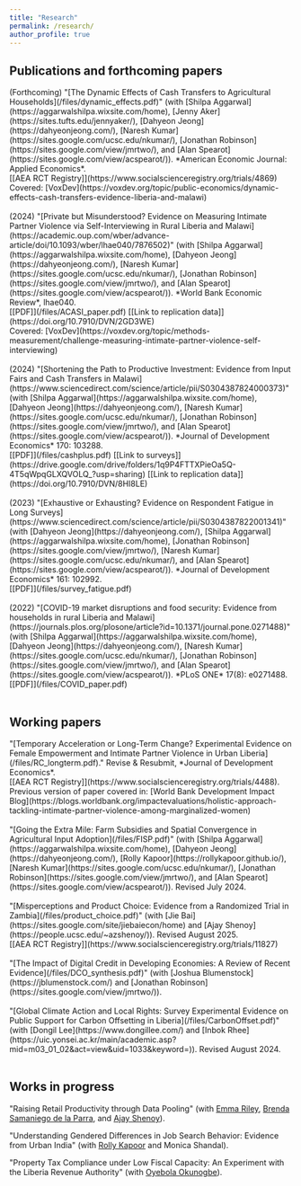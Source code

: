 ```yaml
---
title: "Research"
permalink: /research/
author_profile: true
---
```


<h2> Publications and forthcoming papers </h2>
(Forthcoming) "[The Dynamic Effects of Cash Transfers to Agricultural Households](/files/dynamic_effects.pdf)" (with [Shilpa Aggarwal](https://aggarwalshilpa.wixsite.com/home), [Jenny Aker](https://sites.tufts.edu/jennyaker/), [Dahyeon Jeong](https://dahyeonjeong.com/), [Naresh Kumar](https://sites.google.com/ucsc.edu/nkumar/), [Jonathan Robinson](https://sites.google.com/view/jmrtwo/), and [Alan Spearot](https://sites.google.com/view/acspearot/)). *American Economic Journal: Applied Economics*.  <br/>
[[AEA RCT Registry]](https://www.socialscienceregistry.org/trials/4869) <br/>
Covered: [VoxDev](https://voxdev.org/topic/public-economics/dynamic-effects-cash-transfers-evidence-liberia-and-malawi) <br/>
<br/>
(2024) "[Private but Misunderstood? Evidence on Measuring Intimate Partner Violence via Self-Interviewing in Rural Liberia and Malawi](https://academic.oup.com/wber/advance-article/doi/10.1093/wber/lhae040/7876502)" (with [Shilpa Aggarwal](https://aggarwalshilpa.wixsite.com/home), [Dahyeon Jeong](https://dahyeonjeong.com/), [Naresh Kumar](https://sites.google.com/ucsc.edu/nkumar/), [Jonathan Robinson](https://sites.google.com/view/jmrtwo/), and [Alan Spearot](https://sites.google.com/view/acspearot/)). *World Bank Economic Review*, lhae040. <br/>
[[PDF]](/files/ACASI_paper.pdf) [[Link to replication data]](https://doi.org/10.7910/DVN/2GD3WE) <br/>
<!-- Presented: [IPA-GPRL Methods & Measurement Conference 2021](https://sites.google.com/view/researcher-gathering/program/october-28-methods-measurement?authuser=0) <br/> -->
Covered: [VoxDev](https://voxdev.org/topic/methods-measurement/challenge-measuring-intimate-partner-violence-self-interviewing) <br/>
<br/>
(2024) "[Shortening the Path to Productive Investment: Evidence from Input Fairs and Cash Transfers in Malawi](https://www.sciencedirect.com/science/article/pii/S0304387824000373)" (with [Shilpa Aggarwal](https://aggarwalshilpa.wixsite.com/home), [Dahyeon Jeong](https://dahyeonjeong.com/), [Naresh Kumar](https://sites.google.com/ucsc.edu/nkumar/), [Jonathan Robinson](https://sites.google.com/view/jmrtwo/), and [Alan Spearot](https://sites.google.com/view/acspearot/)). *Journal of Development Economics* 170: 103288. <br/>
[[PDF]](/files/cashplus.pdf) [[Link to surveys]](https://drive.google.com/drive/folders/1q9P4FTTXPieOa5Q-4T5qWpqGLXQVOLQ_?usp=sharing) [[Link to replication data]](https://doi.org/10.7910/DVN/8HI8LE) <br/>
<br/>
(2023) "[Exhaustive or Exhausting? Evidence on Respondent Fatigue in Long Surveys](https://www.sciencedirect.com/science/article/pii/S0304387822001341)" (with [Dahyeon Jeong](https://dahyeonjeong.com/), [Shilpa Aggarwal](https://aggarwalshilpa.wixsite.com/home), [Jonathan Robinson](https://sites.google.com/view/jmrtwo/), [Naresh Kumar](https://sites.google.com/ucsc.edu/nkumar/), and [Alan Spearot](https://sites.google.com/view/acspearot/)). *Journal of Development Economics* 161: 102992. <br/>
[[PDF]](/files/survey_fatigue.pdf) <br/>
<br/>
(2022) "[COVID-19 market disruptions and food security: Evidence from households in rural Liberia and Malawi](https://journals.plos.org/plosone/article?id=10.1371/journal.pone.0271488)" (with [Shilpa Aggarwal](https://aggarwalshilpa.wixsite.com/home), [Dahyeon Jeong](https://dahyeonjeong.com/), [Naresh Kumar](https://sites.google.com/ucsc.edu/nkumar/), [Jonathan Robinson](https://sites.google.com/view/jmrtwo/), and [Alan Spearot](https://sites.google.com/view/acspearot/)). *PLoS ONE* 17(8): e0271488. <br/>
[[PDF]](/files/COVID_paper.pdf) <br/>
<br/>


<h2> Working papers </h2>
"[Temporary Acceleration or Long-Term Change? Experimental Evidence on Female Empowerment and Intimate Partner Violence in Urban Liberia](/files/RC_longterm.pdf)." Revise & Resubmit, *Journal of Development Economics*.  <br/>
[[AEA RCT Registry]](https://www.socialscienceregistry.org/trials/4488). <br/>
<!-- Presented: [NEUDC 2021](https://sites.google.com/view/neudc2021), [PacDev 2022](https://cega.berkeley.edu/pacdev-2022-conference-schedule/), [MIEDC 2022](https://sites.google.com/a/umn.edu/miedc/conference-information/) <br/> -->
Previous version of paper covered in: [World Bank Development Impact Blog](https://blogs.worldbank.org/impactevaluations/holistic-approach-tackling-intimate-partner-violence-among-marginalized-women) <br/>
<br/>
<!-- "[Reducing Intimate Partner Violence: Evidence from a Multifaceted Female Empowerment Program in Urban Liberia](/files/RC_paper.pdf)" (with [Naresh Kumar](https://sites.google.com/ucsc.edu/nkumar/)). [[AEA RCT Registry]](https://www.socialscienceregistry.org/trials/4488). <br/>
<!-- Presented: [NEUDC 2021](https://sites.google.com/view/neudc2021), [PacDev 2022](https://cega.berkeley.edu/pacdev-2022-conference-schedule/), [MIEDC 2022](https://sites.google.com/a/umn.edu/miedc/conference-information/) <br/> -->
<!-- Covered: [World Bank Development Impact Blog](https://blogs.worldbank.org/impactevaluations/holistic-approach-tackling-intimate-partner-violence-among-marginalized-women) <br/>
<br/> -->
"[Going the Extra Mile: Farm Subsidies and Spatial Convergence in Agricultural Input Adoption](/files/FISP.pdf)" (with [Shilpa Aggarwal](https://aggarwalshilpa.wixsite.com/home), [Dahyeon Jeong](https://dahyeonjeong.com/), [Rolly Kapoor](https://rollykapoor.github.io/), [Naresh Kumar](https://sites.google.com/ucsc.edu/nkumar/), [Jonathan Robinson](https://sites.google.com/view/jmrtwo/), and [Alan Spearot](https://sites.google.com/view/acspearot/)). Revised July 2024. <br/>
<br/>
"[Misperceptions and Product Choice: Evidence from a Randomized Trial in Zambia](/files/product_choice.pdf)" (with [Jie Bai](https://sites.google.com/site/jiebaiecon/home) and [Ajay Shenoy](https://people.ucsc.edu/~azshenoy/)). Revised August 2025. <br/> 
[[AEA RCT Registry]](https://www.socialscienceregistry.org/trials/11827) <br/>
<br/>
"[The Impact of Digital Credit in Developing Economies: A Review of Recent Evidence](/files/DCO_synthesis.pdf)" (with [Joshua Blumenstock](https://jblumenstock.com/) and [Jonathan Robinson](https://sites.google.com/view/jmrtwo/)). <br/>
<br/>
"[Global Climate Action and Local Rights: Survey Experimental Evidence on Public Support for Carbon Offsetting in Liberia](/files/CarbonOffset.pdf)" (with [Dongil Lee](https://www.dongillee.com/) and [Inbok Rhee](https://uic.yonsei.ac.kr/main/academic.asp?mid=m03_01_02&act=view&uid=1033&keyword=)). Revised August 2024. <br/>
<br/>


<h2> Works in progress </h2>

"Raising Retail Productivity through Data Pooling" (with [Emma Riley](https://emmaalriley.wordpress.com/), [Brenda Samaniego de la Parra](https://sites.google.com/nd.edu/samaniego-de-la-parra/), and [Ajay Shenoy](https://people.ucsc.edu/~azshenoy/)). <br/>

"Understanding Gendered Differences in Job Search Behavior: Evidence from Urban India" (with [Rolly Kapoor](https://rollykapoor.github.io/) and Monica Shandal). <br/>

"Property Tax Compliance under Low Fiscal Capacity: An Experiment with the Liberia Revenue Authority" (with [Oyebola Okunogbe](https://sites.google.com/site/oyebolaokunogbe/)). <br/>



